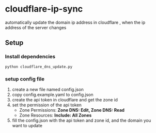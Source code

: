 # cloudflare-ip-sync
automatically update the domain ip address in cloudflare , when the ip address of the server changes

## Setup

### Install dependencies
```
python cloudflare_dns_update.py
```

### setup config file
1. create a new file named config.json
2. copy config.example.yaml to config.json
3. create the api token in cloudflare and get the zone id
4. set the permission of the api token
   - Zone Permissions: **Zone DNS: Edit, Zone DNS: Read**
   - Zone Resources: **Include: All Zones**
5. fill the config.json with the api token and zone id, and the domain you want to update
